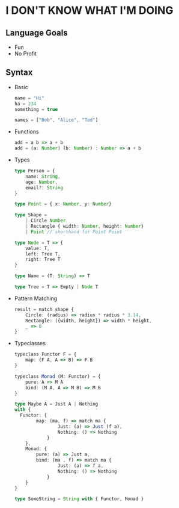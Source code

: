 # I DON'T KNOW WHAT I'M DOING

## Language Goals

- Fun
- No Profit

## Syntax

- Basic

    ```typescript
    name = "Hi"
    ha = 234
    something = true

    names = ["Bob", "Alice", "Ted"]
    ```

- Functions

    ```typescript
    add = a b => a + b
    add = (a: Number) (b: Number) : Number => a + b
    ```

- Types

    ```typescript
    type Person = {
        name: String,
        age: Number,
        email?: String
    }

    type Point = { x: Number, y: Number}

    type Shape = 
        | Circle Number
        | Rectangle { width: Number, height: Number}
        | Point // shorthand for Point Point

    type Node = T => {
        value: T,
        left: Tree T,
        right: Tree T
    }

    type Name = (T: String) => T

    type Tree = T => Empty | Node T
    ```

- Pattern Matching

    ```typescript
    result = match shape {
        Circle: (radius) => radius * radius * 3.14,
        Rectangle: ({width, height}) => width * height,
        _ => 0
    }
    ```

- Typeclasses

    ```typescript
    typeclass Functor F = {
        map: (F A, A => B) => F B
    }

    typeclass Monad (M: Functor) = {
        pure: A => M A
        bind: (M A, A => M B) => M B
    }

    type Maybe A = Just A | Nothing
    with {
      Functor: {
            map: (ma, f) => match ma {
                    Just: (a) => Just (f a),
                    Nothing: () => Nothing
                }
        },
        Monad: {
            pure: (a) => Just a,
            bind: (ma , f) => match ma {
                    Just: (a) => f a,
                    Nothing: () => Nothing
                }
        }
    }

    type SomeString = String with { Functor, Monad }
    ```
